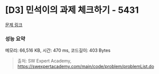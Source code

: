# [D3] 민석이의 과제 체크하기 - 5431 

[문제 링크](https://swexpertacademy.com/main/code/problem/problemDetail.do?contestProbId=AWVl3rWKDBYDFAXm) 

### 성능 요약

메모리: 66,516 KB, 시간: 470 ms, 코드길이: 403 Bytes



> 출처: SW Expert Academy, https://swexpertacademy.com/main/code/problem/problemList.do